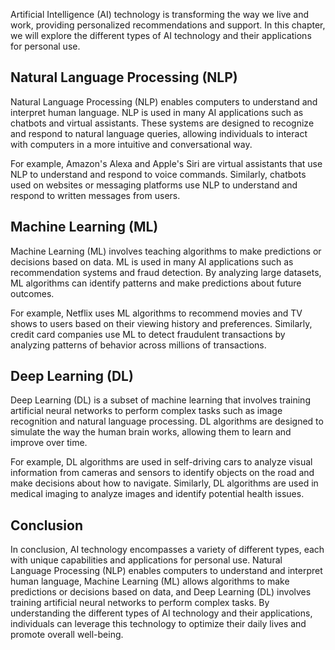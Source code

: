 
Artificial Intelligence (AI) technology is transforming the way we live and work, providing personalized recommendations and support. In this chapter, we will explore the different types of AI technology and their applications for personal use.

Natural Language Processing (NLP)
---------------------------------

Natural Language Processing (NLP) enables computers to understand and interpret human language. NLP is used in many AI applications such as chatbots and virtual assistants. These systems are designed to recognize and respond to natural language queries, allowing individuals to interact with computers in a more intuitive and conversational way.

For example, Amazon's Alexa and Apple's Siri are virtual assistants that use NLP to understand and respond to voice commands. Similarly, chatbots used on websites or messaging platforms use NLP to understand and respond to written messages from users.

Machine Learning (ML)
---------------------

Machine Learning (ML) involves teaching algorithms to make predictions or decisions based on data. ML is used in many AI applications such as recommendation systems and fraud detection. By analyzing large datasets, ML algorithms can identify patterns and make predictions about future outcomes.

For example, Netflix uses ML algorithms to recommend movies and TV shows to users based on their viewing history and preferences. Similarly, credit card companies use ML to detect fraudulent transactions by analyzing patterns of behavior across millions of transactions.

Deep Learning (DL)
------------------

Deep Learning (DL) is a subset of machine learning that involves training artificial neural networks to perform complex tasks such as image recognition and natural language processing. DL algorithms are designed to simulate the way the human brain works, allowing them to learn and improve over time.

For example, DL algorithms are used in self-driving cars to analyze visual information from cameras and sensors to identify objects on the road and make decisions about how to navigate. Similarly, DL algorithms are used in medical imaging to analyze images and identify potential health issues.

Conclusion
----------

In conclusion, AI technology encompasses a variety of different types, each with unique capabilities and applications for personal use. Natural Language Processing (NLP) enables computers to understand and interpret human language, Machine Learning (ML) allows algorithms to make predictions or decisions based on data, and Deep Learning (DL) involves training artificial neural networks to perform complex tasks. By understanding the different types of AI technology and their applications, individuals can leverage this technology to optimize their daily lives and promote overall well-being.

